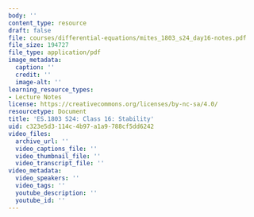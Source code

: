 ```yaml
---
body: ''
content_type: resource
draft: false
file: courses/differential-equations/mites_1803_s24_day16-notes.pdf
file_size: 194727
file_type: application/pdf
image_metadata:
  caption: ''
  credit: ''
  image-alt: ''
learning_resource_types:
- Lecture Notes
license: https://creativecommons.org/licenses/by-nc-sa/4.0/
resourcetype: Document
title: 'ES.1803 S24: Class 16: Stability'
uid: c323e5d3-114c-4b97-a1a9-788cf5dd6242
video_files:
  archive_url: ''
  video_captions_file: ''
  video_thumbnail_file: ''
  video_transcript_file: ''
video_metadata:
  video_speakers: ''
  video_tags: ''
  youtube_description: ''
  youtube_id: ''
---
```

